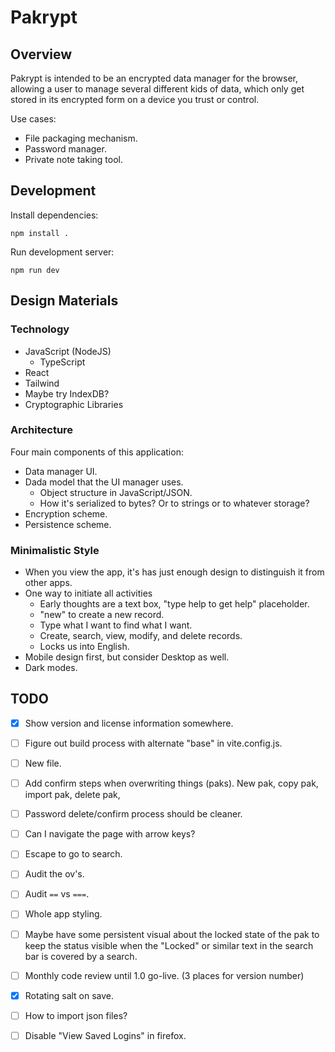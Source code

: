 # Pakrypt

## Overview

Pakrypt is intended to be an encrypted data manager for the browser, allowing a user to manage several different kids of data, which only get stored in its encrypted form on a device you trust or control.

Use cases:

* File packaging mechanism.
* Password manager.
* Private note taking tool.

## Development

Install dependencies:

```
npm install .
```

Run development server:

```
npm run dev
```

## Design Materials

### Technology

* JavaScript (NodeJS)
  - TypeScript
* React
* Tailwind
* Maybe try IndexDB?
* Cryptographic Libraries

### Architecture

Four main components of this application:

* Data manager UI.
* Dada model that the UI manager uses.
  - Object structure in JavaScript/JSON.
  - How it's serialized to bytes? Or to strings or to whatever storage?
* Encryption scheme.
* Persistence scheme.

### Minimalistic Style

* When you view the app, it's has just enough design to distinguish it from other apps.
* One way to initiate all activities
  - Early thoughts are a text box, "type help to get help" placeholder.
  - "new" to create a new record.
  - Type what I want to find what I want.
  - Create, search, view, modify, and delete records.
  - Locks us into English.
* Mobile design first, but consider Desktop as well.
* Dark modes.

## TODO

* [x] Show version and license information somewhere.
* [ ] Figure out build process with alternate "base" in vite.config.js.
* [ ] New file.
* [ ] Add confirm steps when overwriting things (paks). New pak, copy pak, import pak, delete pak, 
* [ ] Password delete/confirm process should be cleaner.
* [ ] Can I navigate the page with arrow keys?
* [ ] Escape to go to search.
* [ ] Audit the ov's.
* [ ] Audit `==` vs `===`.
* [ ] Whole app styling.
* [ ] Maybe have some persistent visual about the locked state of the pak to keep the status visible when the "Locked" or similar text in the search bar is covered by a search.
* [ ] Monthly code review until 1.0 go-live. (3 places for version number)
* [x] Rotating salt on save.
* [ ] How to import json files?

* [ ] Disable "View Saved Logins" in firefox.

